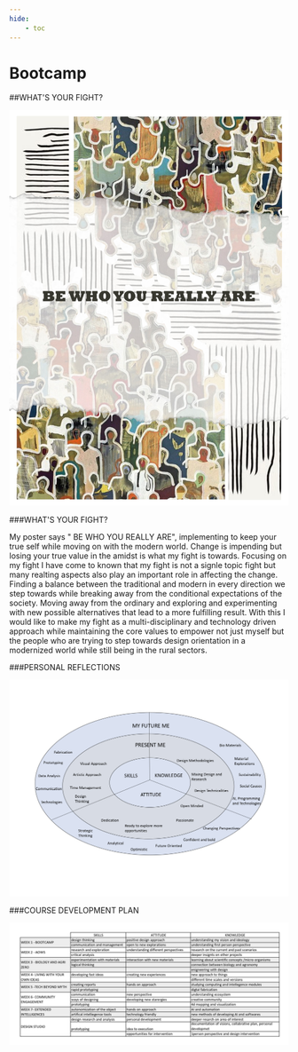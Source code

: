 ```yaml
---
hide:
    - toc
---
```


# Bootcamp
##WHAT'S YOUR FIGHT?

![My Fight Poster](../images/Term1/poster%205%20copy.jpg)

###WHAT'S YOUR FIGHT?

My poster says " BE WHO YOU REALLY ARE", implementing to keep your true self while moving on with the modern world. Change is impending but losing your true value in the amidst is what my fight is towards.
Focusing on my fight I have come to known that my fight is not a signle topic fight but many realting aspects also play an important role in affecting the change.
Finding a balance between the traditional and modern in every direction we step towards while breaking away from the conditional expectations of the society. Moving away from the ordinary and exploring and experimenting with new possible alternatives that lead to a more fulfilling result.
With this I would like to make my fight as a multi-disciplinary and technology driven approach while maintaining the core values to empower not just myself but the people who are trying to step towards design orientation in a modernized world while still being in the rural sectors.


###PERSONAL REFLECTIONS

![](../images/Term1/personal%20reflections.jpg)


###COURSE DEVELOPMENT PLAN

![](../images/Term1/course%20development.jpg)